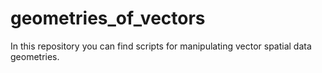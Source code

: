 # geometries_of_vectors
In this repository you can find scripts for manipulating vector spatial data geometries.
